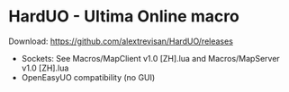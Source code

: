 HardUO - Ultima Online macro
======

Download: https://github.com/alextrevisan/HardUO/releases


+ Sockets: See Macros/MapClient v1.0 [ZH].lua and Macros/MapServer v1.0 [ZH].lua
+ OpenEasyUO compatibility (no GUI)
